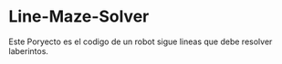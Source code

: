 # Line-Maze-Solver
Este Poryecto es el codigo de un robot sigue lineas que debe resolver laberintos.
